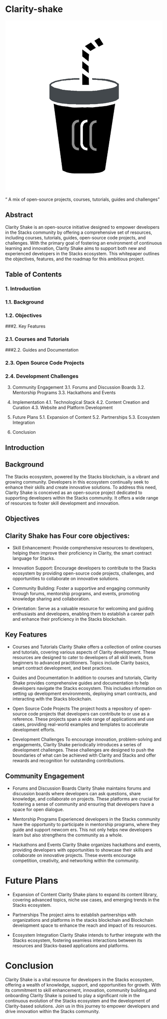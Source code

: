 # Clarity-shake

![](https://github.com/ABRAHAMEKIO/Clarity-shake/blob/main/%20clarityshake1.png)


 “ A mix of open-source projects, courses, tutorials, guides and challenges”


## Abstract
Clarity Shake is an open-source initiative designed to empower developers in the Stacks community by offering a comprehensive set of resources, including courses, tutorials, guides, open-source code projects, and challenges. With the primary goal of fostering an environment of continuous learning and innovation, Clarity Shake aims to support both new and experienced developers in the Stacks ecosystem. This whitepaper outlines the objectives, features, and the roadmap for this ambitious project.


## Table of Contents


### 1. Introduction
  ### 1.1. Background
###   1.2. Objectives


###2. Key Features
  ### 2.1. Courses and Tutorials
   ###2.2. Guides and Documentation
 ###  2.3. Open Source Code Projects
  ### 2.4. Development Challenges


3. Community Engagement
   3.1. Forums and Discussion Boards
   3.2. Mentorship Programs
   3.3. Hackathons and Events


4. Implementation
   4.1. Technological Stack
   4.2. Content Creation and Curation
   4.3. Website and Platform Development


5. Future Plans
   5.1. Expansion of Content
   5.2. Partnerships
   5.3. Ecosystem Integration


6. Conclusion


## Introduction


## Background


The Stacks ecosystem, powered by the Stacks blockchain, is a vibrant and growing community. Developers in this ecosystem continually seek to enhance their skills and create innovative solutions. To address this need, Clarity Shake is conceived as an open-source project dedicated to supporting developers within the Stacks community. It offers a wide range of resources to foster skill development and innovation.


## Objectives


## Clarity Shake has Four core objectives:


* Skill Enhancement: Provide comprehensive resources to developers, helping them improve their proficiency in Clarity, the smart contract language for Stacks.


* Innovation Support: Encourage developers to contribute to the Stacks ecosystem by providing open-source code projects, challenges, and opportunities to collaborate on innovative solutions.


* Community Building: Foster a supportive and engaging community through forums, mentorship programs, and events, promoting knowledge sharing and collaboration.

* Orientation: Serve as a valuable resource for welcoming and guiding enthusiasts and developers, enabling them to establish a career path and enhance their proficiency in the Stacks blockchain.


## Key Features


* Courses and Tutorials
Clarity Shake offers a collection of online courses and tutorials, covering various aspects of Clarity development. These resources are designed to cater to developers of all skill levels, from beginners to advanced practitioners. Topics include Clarity basics, smart contract development, and best practices. 


 *  Guides and Documentation
In addition to courses and tutorials, Clarity Shake provides comprehensive guides and documentation to help developers navigate the Stacks ecosystem. This includes information on setting up development environments, deploying smart contracts, and interacting with the Stacks blockchain.


*  Open Source Code Projects
The project hosts a repository of open-source code projects that developers can contribute to or use as a reference. These projects span a wide range of applications and use cases, providing real-world examples and templates to accelerate development efforts.


*  Development Challenges
To encourage innovation, problem-solving and engagements, Clarity Shake periodically introduces a series of development challenges. These challenges are designed to push the boundaries of what can be achieved with Clarity and Stacks and offer rewards and recognition for outstanding contributions.


## Community Engagement


*   Forums and Discussion Boards
Clarity Shake maintains forums and discussion boards where developers can ask questions, share knowledge, and collaborate on projects. These platforms are crucial for fostering a sense of community and ensuring that developers have a space for open dialogue.


*   Mentorship Programs
Experienced developers in the Stacks community have the opportunity to participate in mentorship programs, where they guide and support newcom ers. This not only helps new developers learn but also strengthens the community as a whole.


*   Hackathons and Events
Clarity Shake organizes hackathons and events, providing developers with opportunities to showcase their skills and collaborate on innovative projects. These events encourage competition, creativity, and networking within the community.


# Future Plans
*   Expansion of Content
Clarity Shake plans to expand its content library, covering advanced topics, niche use cases, and emerging trends in the Stacks ecosystem.


*   Partnerships
The project aims to establish partnerships with organizations and platforms in the stacks blockchain and Blockchain development space to enhance the reach and impact of its resources.


*   Ecosystem Integration 
Clarity Shake intends to further integrate with the Stacks ecosystem, fostering seamless interactions between its resources and Stacks-based applications and platforms.


# Conclusion


Clarity Shake is a vital resource for developers in the Stacks ecosystem, offering a wealth of knowledge, support, and opportunities for growth. With its commitment to skill enhancement, innovation, community building,and onboarding Clarity Shake is poised to play a significant role in the continuous evolution of the Stacks ecosystem and the development of Clarity-based solutions. Join us in this journey to empower developers and drive innovation within the Stacks community.
